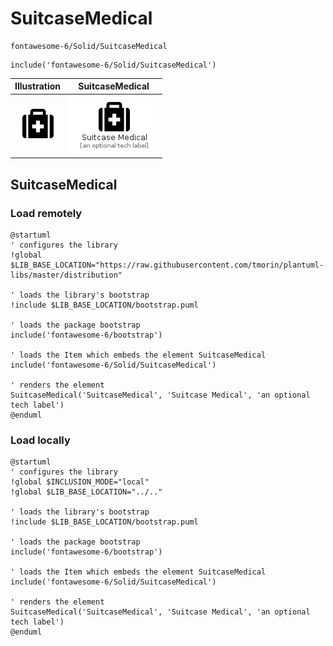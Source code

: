 # SuitcaseMedical


```text
fontawesome-6/Solid/SuitcaseMedical
```

```text
include('fontawesome-6/Solid/SuitcaseMedical')
```



| Illustration | SuitcaseMedical |
| :---: | :---: |
| ![illustration for Illustration](../../fontawesome-6/Solid/SuitcaseMedical.png) | ![illustration for SuitcaseMedical](../../fontawesome-6/Solid/SuitcaseMedical.Local.png) |




## SuitcaseMedical

### Load remotely
```plantuml
@startuml
' configures the library
!global $LIB_BASE_LOCATION="https://raw.githubusercontent.com/tmorin/plantuml-libs/master/distribution"

' loads the library's bootstrap
!include $LIB_BASE_LOCATION/bootstrap.puml

' loads the package bootstrap
include('fontawesome-6/bootstrap')

' loads the Item which embeds the element SuitcaseMedical
include('fontawesome-6/Solid/SuitcaseMedical')

' renders the element
SuitcaseMedical('SuitcaseMedical', 'Suitcase Medical', 'an optional tech label')
@enduml
```

### Load locally
```plantuml
@startuml
' configures the library
!global $INCLUSION_MODE="local"
!global $LIB_BASE_LOCATION="../.."

' loads the library's bootstrap
!include $LIB_BASE_LOCATION/bootstrap.puml

' loads the package bootstrap
include('fontawesome-6/bootstrap')

' loads the Item which embeds the element SuitcaseMedical
include('fontawesome-6/Solid/SuitcaseMedical')

' renders the element
SuitcaseMedical('SuitcaseMedical', 'Suitcase Medical', 'an optional tech label')
@enduml
```

